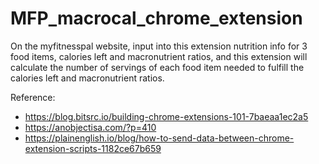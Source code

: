 # MFP_macrocal_chrome_extension
On the myfitnesspal website, input into this extension nutrition info for 3 food items, calories left and macronutrient ratios, and this extension will calculate the number of servings of each food item needed to fulfill the calories left and macronutrient ratios.

Reference:
- https://blog.bitsrc.io/building-chrome-extensions-101-7baeaa1ec2a5
- https://anobjectisa.com/?p=410
- https://plainenglish.io/blog/how-to-send-data-between-chrome-extension-scripts-1182ce67b659